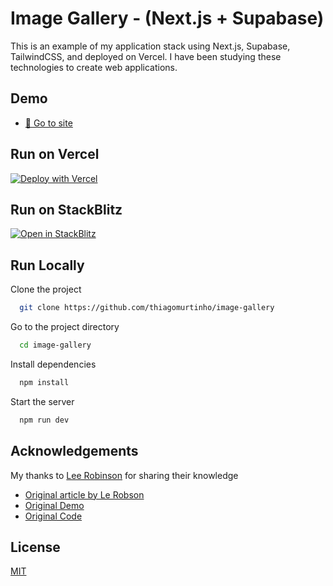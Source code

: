
# Image Gallery - (Next.js + Supabase)
This is an example of my application stack using Next.js, Supabase, TailwindCSS, and deployed on Vercel. I have been studying these technologies to create web applications.

## Demo
- [🚀 Go to site](https://*.vercel.app)

## Run on Vercel
[![Deploy with Vercel](https://vercel.com/button)](https://vercel.com/new/clone?repository-url=https%3A%2F%2Fgithub.com%2Fthiagomurtinho%2Fimage-gallery)

## Run on StackBlitz
[![Open in StackBlitz](https://developer.stackblitz.com/img/open_in_stackblitz.svg)](https://stackblitz.com/github/thiagomurtinho/image-gallery)


## Run Locally
Clone the project

~~~bash
  git clone https://github.com/thiagomurtinho/image-gallery
~~~

Go to the project directory

~~~bash
  cd image-gallery
~~~

Install dependencies

~~~bash
  npm install
~~~

Start the server

~~~bash
  npm run dev
~~~


## Acknowledgements
My thanks to [Lee Robinson](https://github.com/leerob) for sharing their knowledge

- [Original article by Le Robson](https://leerob.io/blog/image-gallery-supabase-tailwind-nextjs)
- [Original Demo](https://swag.vercel.app/)
- [Original Code](https://github.com/leerob/image-gallery-supabase-tailwind-nextjs)

## License

[MIT](https://choosealicense.com/licenses/mit/)
